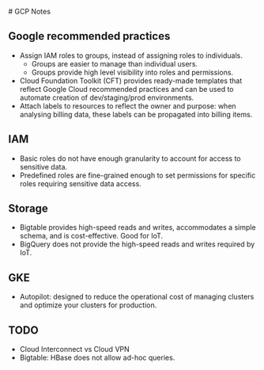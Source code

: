# GCP Notes

## Google recommended practices
- Assign IAM roles to groups, instead of assigning roles to individuals.
  - Groups are easier to manage than individual users.
  - Groups provide high level visibility into roles and permissions.
- Cloud Foundation Toolkit (CFT) provides ready-made templates that reflect Google Cloud recommended practices and can be used to automate creation of dev/staging/prod environments.
- Attach labels to resources to reflect the owner and purpose: when analysing billing data, these labels can be propagated into billing items.

## IAM
- Basic roles do not have enough granularity to account for access to sensitive data.
- Predefined roles are fine-grained enough to set permissions for specific roles requiring sensitive data access.

## Storage
- Bigtable provides high-speed reads and writes, accommodates a simple schema, and is cost-effective. Good for IoT.
-  BigQuery does not provide the high-speed reads and writes required by IoT.

## GKE
- Autopilot: designed to reduce the operational cost of managing clusters and optimize your clusters for production.

## TODO
- Cloud Interconnect vs Cloud VPN
- Bigtable: HBase does not allow ad-hoc queries.
